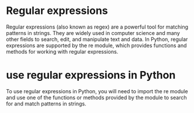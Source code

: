 # Regular expressions

Regular expressions (also known as regex) are a powerful tool for matching patterns in strings. 
They are widely used in computer science and many other fields to search, edit, and manipulate text and data.
In Python, regular expressions are supported by the re module, which provides functions and methods for working with regular expressions. 
# use regular expressions in Python
To use regular expressions in Python, you will need to import the re module and use one of the functions or methods provided by the module to search for and match patterns in strings.
